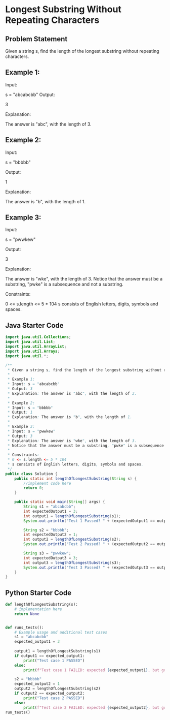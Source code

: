 # Longest Substring Without Repeating Characters

## Problem Statement

Given a string s, find the length of the longest substring without repeating characters.

## Example 1:

Input: 

s = "abcabcbb"
Output: 

3

Explanation: 

The answer is "abc", with the length of 3.

## Example 2:

Input: 

s = "bbbbb"

Output: 

1

Explanation: 

The answer is "b", with the length of 1.

## Example 3:

Input: 

s = "pwwkew"

Output: 

3

Explanation: 

The answer is "wke", with the length of 3.
Notice that the answer must be a substring, "pwke" is a subsequence and not a substring.

Constraints:

0 <= s.length <= 5 * 104
s consists of English letters, digits, symbols and spaces.

## Java Starter Code

```java
import java.util.Collections;
import java.util.List;
import java.util.ArrayList;
import java.util.Arrays;
import java.util.*;

/**
 * Given a string s, find the length of the longest substring without repeating characters.
 *
 * Example 1:
 * Input: s = "abcabcbb"
 * Output: 3
 * Explanation: The answer is "abc", with the length of 3.
 *
 * Example 2:
 * Input: s = "bbbbb"
 * Output: 1
 * Explanation: The answer is "b", with the length of 1.
 *
 * Example 3:
 * Input: s = "pwwkew"
 * Output: 3
 * Explanation: The answer is "wke", with the length of 3.
 * Notice that the answer must be a substring, "pwke" is a subsequence and not a substring.
 *
 * Constraints:
 * 0 <= s.length <= 5 * 104
 * s consists of English letters, digits, symbols and spaces.
 */
public class Solution {
    public static int lengthOfLongestSubstring(String s) {
        //implement code here
        return 0;
    }

    public static void main(String[] args) {
        String s1 = "abcabcbb";
        int expectedOutput1 = 3;
        int output1 = lengthOfLongestSubstring(s1);
        System.out.println("Test 1 Passed? " + (expectedOutput1 == output1));

        String s2 = "bbbbb";
        int expectedOutput2 = 1;
        int output2 = lengthOfLongestSubstring(s2);
        System.out.println("Test 2 Passed? " + (expectedOutput2 == output2));

        String s3 = "pwwkew";
        int expectedOutput3 = 3;
        int output3 = lengthOfLongestSubstring(s3);
        System.out.println("Test 3 Passed? " + (expectedOutput3 == output3));
    }
}


```

## Python Starter Code

```python
def lengthOfLongestSubstring(s):
    # implementation here
    return None


def runs_tests():
    # Example usage and additional test cases
    s1 = "abcabcbb"
    expected_output1 = 3
   
    output1 = lengthOfLongestSubstring(s1)
    if output1 == expected_output1:
        print("Test case 1 PASSED")
    else:
        print(f"Test case 1 FAILED: expected {expected_output1}, but got {output1}")

    s2 = "bbbbb"
    expected_output2 = 1
    output2 = lengthOfLongestSubstring(s2)
    if output2 == expected_output2:
        print("Test case 2 PASSED")
    else:
        print(f"Test case 2 FAILED: expected {expected_output2}, but got {output2}")
run_tests()





```



